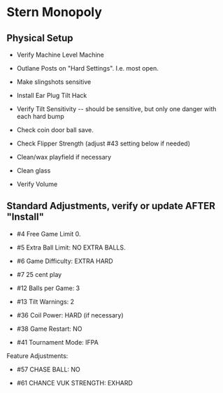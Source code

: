 # Stern Monopoly

## Physical Setup

-   Verify Machine Level Machine

-   Outlane Posts on "Hard Settings". I.e. most open.

-   Make slingshots sensitive

-   Install Ear Plug Tilt Hack

-   Verify Tilt Sensitivity -- should be sensitive, but only one danger with each hard bump

-   Check coin door ball save.

-   Check Flipper Strength (adjust #43 setting below if needed)

-   Clean/wax playfield if necessary

-   Clean glass

-   Verify Volume

## Standard Adjustments, verify or update AFTER "Install"

-   #4 Free Game Limit 0.

-   #5 Extra Ball Limit: NO EXTRA BALLS.

-   #6 Game Difficulty: EXTRA HARD

-   #7 25 cent play

-   #12 Balls per Game: 3

-   #13 Tilt Warnings: 2

-   #36 Coil Power: HARD (if necessary)

-   #38 Game Restart: NO

-   #41 Tournament Mode: IFPA

Feature Adjustments:

-   #57 CHASE BALL: NO

-   #61 CHANCE VUK STRENGTH: EXHARD
